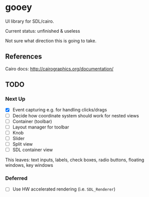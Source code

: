 # gooey

UI library for SDL/cairo.

Current status: unfinished & useless

Not sure what direction this is going to take.

## References

Cairo docs: http://cairographics.org/documentation/

## TODO

### Next Up

  - [x] Event capturing e.g. for handling clicks/drags
  - [ ] Decide how coordinate system should work for nested views
  - [ ] Container (toolbar)
  - [ ] Layout manager for toolbar
  - [ ] Knob
  - [ ] Slider
  - [ ] Split view
  - [ ] SDL container view

This leaves: text inputs, labels, check boxes, radio buttons, floating windows, key windows

### Deferred

  - [ ] Use HW accelerated rendering (i.e. `SDL_Renderer`)
